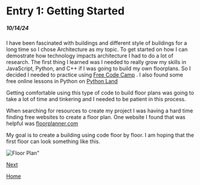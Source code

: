 # Entry 1: Getting Started 

##### 10/14/24

I have been fascinated with buildings and different style of buildings for a long time so I chose Architecture as my topic. To get started on how I can demostrate how technology impacts architecture I had to do a lot of research. The first thing I learned was I needed to really grow my skills in JavaScript, Python, and C++ if I was going to build my own floorplans. So I decided I needed to practice using <a href="[url]([floorplanner.com](https://www.freecodecamp.org))">Free Code Camp</a> . I also found some free online lessons in Python on <a href="[url]((https://python.land/python-tutorial))">Python Land</a>

Getting comfortable using this type of code to build floor plans was going to take a lot of time and tinkering and I needed to be patient in this process. 

<p> When searching for resources to create my project I was having a hard time finding free websites to create a floor plan. One website I found that was helpful was <a href="[url](floorplanner.com)">floorplanner.com</a>  </p>

My goal is to create a building using code floor by floor. I am hoping that the first floor can look something like this.

<img src="C:\Users\Julien Inera\Documents\HSTAT\Computer\floor plan example.png" alt="Floor Plan">"



[Next](entry02.md)

[Home](../README.md)
